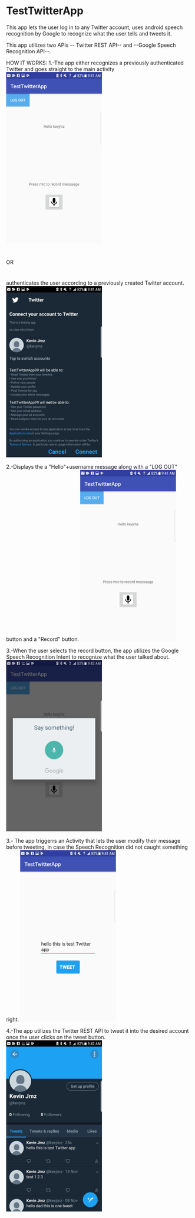 # TestTwitterApp
This app lets the user log in to any Twitter account, uses android speech recognition by Google to recognize what the user tells and tweets it.

This app utilizes two APIs -- Twitter REST API-- and --Google Speech Recognition API--. 

HOW IT WORKS:
1.-The app either recognizes a previously authenticated Twitter and goes straight to the main activity 
<img src="https://github.com/kevinjmz/TestTwitterApp/blob/master/WhatsApp%20Image%202017-11-30%20at%209.57.16%20AM%20(3).jpeg" width="260">

#
OR
#
authenticates the user according to a previously created Twitter account.
<img src="https://github.com/kevinjmz/TestTwitterApp/blob/master/WhatsApp%20Image%202017-11-30%20at%209.57.16%20AM%20(4).jpeg" width="260">


2.-Displays the a "Hello"+username message along with a "LOG OUT" button and a "Record" button.
<img src="https://github.com/kevinjmz/TestTwitterApp/blob/master/WhatsApp%20Image%202017-11-30%20at%209.57.16%20AM%20(3).jpeg" width="260">

3.-When the user selects the record button, the app utilizes the Google Speech Recognition Intent to recognize what the user talked about.
<img src="https://github.com/kevinjmz/TestTwitterApp/blob/Final/WhatsApp%20Image%202017-11-30%20at%209.57.16%20AM.jpeg" width="260">

3.- The app triggerrs an Activity that lets the user modify their message before tweeting, in case the Speech Recognition did not caught something right.
<img src="https://github.com/kevinjmz/TestTwitterApp/blob/Final/WhatsApp%20Image%202017-11-30%20at%209.57.16%20AM%20(2).jpeg" width="260">


4.-The app utilizes the Twitter REST API to tweet it into the desired account once the user clicks on the tweet button.
<img src="https://github.com/kevinjmz/TestTwitterApp/blob/Final/WhatsApp%20Image%202017-11-30%20at%209.57.16%20AM%20(1).jpeg" width="260">



